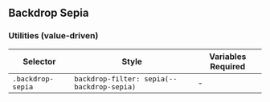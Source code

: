 ## Backdrop Sepia

### Utilities (value-driven)

| Selector          | Style                                      | Variables Required |
| ----------------- | ------------------------------------------ | ------------------ |
| `.backdrop-sepia` | `backdrop-filter: sepia(--backdrop-sepia)` | -                  |
